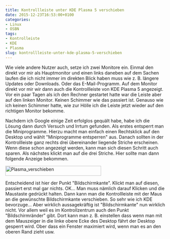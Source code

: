 ```yaml
---
title: Kontrollleiste unter KDE Plasma 5 verschieben
date: 2015-12-23T16:53:00+0100
categories:
- Linux
- OSBN
tags:
- Kontrolleiste
- KDE
- Plasma
slug: kontrollleiste-unter-kde-plasma-5-verschieben
---
```

Wie viele andere Nutzer auch, setze ich zwei Monitore ein. Einmal den direkt vor mir als Hauptmonitor und einen links daneben auf dem Sachen laufen die ich nicht immer im direkten Blick haben muss wie z. B. längere Updates oder Downloads. Oder das E-Mail-Programm. Auf dem Monitor direkt vor mir wir dann auch die Kontrollleiste von KDE Plasma 5 angezeigt. Vor ein paar Tagen als ich den Rechner gestartet hatte war die Leiste aber auf den linken Monitor. Keinen Schimmer wie das passiert ist. Genauso wie ich keinen Schimmer hatte, wie zur Hölle ich die Leiste jetzt wieder auf den richtigen Monitor bekomme.

Nachdem ich Google einige Zeit erfolglos gequält habe, habe ich die Lösung dann durch Versuch und Irrtum gefunden. Als erstes entsperrt man die Miniprogramme. Hierzu macht man einfach einen Rechtsklick auf den Desktop und wählt "Miniprogramme entsperren" aus. Danach sollten in der Kontrollleiste ganz rechts drei übereinander liegende Striche erscheinen. Wenn diese schon angezeigt werden, kann man sich diesen Schritt auch sparen. Als nächstes klickt man auf die drei Striche. Hier sollte man dann folgende Anzeige bekommen.

<a href="/files/Plasma_verschieben.png"><img alt="Plasma_verschieben" src="/files/Plasma_verschieben.png" style="width: 300px; height: 31px;\"></a>

Entscheidend ist hier der Punkt "Bildschirmkante". Klickt man auf diesen, passiert erst mal gar nichts. OK... Man muss nämlich darauf Klicken und die Maustaste gedrückt halten. Dann kann man die Kontrollleiste mit der Maus an die gewünschte Bildschirmkante verschieben. So sehr wie ich KDE bevorzuge... Aber wirklich aussagekräftig ist "Bildschirmkante" nun wirklich nicht. Vor allem weil es im Kontrollzentrum auch den Punkt "Bildschirmränder" gibt. Dort kann man z. B. einstellen dass wenn man mit dem Mauszeiger in die linke obere Ecke des Desktop fährt der Desktop gesperrt wird. Ober dass ein Fenster maximiert wird, wenn man es an den oberen Rand zieht usw.
